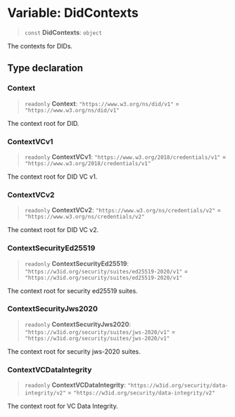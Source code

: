 # Variable: DidContexts

> `const` **DidContexts**: `object`

The contexts for DIDs.

## Type declaration

### Context

> `readonly` **Context**: `"https://www.w3.org/ns/did/v1"` = `"https://www.w3.org/ns/did/v1"`

The context root for DID.

### ContextVCv1

> `readonly` **ContextVCv1**: `"https://www.w3.org/2018/credentials/v1"` = `"https://www.w3.org/2018/credentials/v1"`

The context root for DID VC v1.

### ContextVCv2

> `readonly` **ContextVCv2**: `"https://www.w3.org/ns/credentials/v2"` = `"https://www.w3.org/ns/credentials/v2"`

The context root for DID VC v2.

### ContextSecurityEd25519

> `readonly` **ContextSecurityEd25519**: `"https://w3id.org/security/suites/ed25519-2020/v1"` = `"https://w3id.org/security/suites/ed25519-2020/v1"`

The context root for security ed25519 suites.

### ContextSecurityJws2020

> `readonly` **ContextSecurityJws2020**: `"https://w3id.org/security/suites/jws-2020/v1"` = `"https://w3id.org/security/suites/jws-2020/v1"`

The context root for security jws-2020 suites.

### ContextVCDataIntegrity

> `readonly` **ContextVCDataIntegrity**: `"https://w3id.org/security/data-integrity/v2"` = `"https://w3id.org/security/data-integrity/v2"`

The context root for VC Data Integrity.
